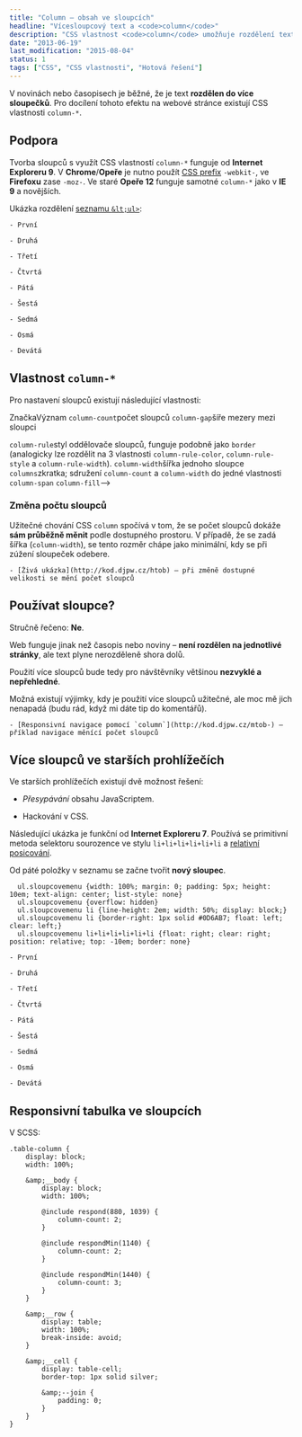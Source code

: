 ```yaml
---
title: "Column – obsah ve sloupcích"
headline: "Vícesloupcový text a <code>column</code>"
description: "CSS vlastnost <code>column</code> umožňuje rozdělení textu do více sloupců."
date: "2013-06-19"
last_modification: "2015-08-04"
status: 1
tags: ["CSS", "CSS vlastnosti", "Hotová řešení"]
---
```


V novinách nebo časopisech je běžné, že je text **rozdělen do více sloupečků**. Pro docílení tohoto efektu na webové stránce existují CSS vlastnosti `column-*`.

## Podpora

Tvorba sloupců s využít CSS vlastností `column-*` funguje od **Internet Exploreru 9**. V **Chrome**/**Opeře** je nutno použít [CSS prefix](/css-prefixy) `-webkit-`, ve **Firefoxu** zase `-moz-`. Ve staré **Opeře 12** funguje samotné `column-*` jako v **IE 9** a novějších.

Ukázka rozdělení [seznamu `&lt;ul>`](/seznamy):

    - První

    - Druhá

    - Třetí

    - Čtvrtá

    - Pátá

    - Šestá

    - Sedmá

    - Osmá

    - Devátá

## Vlastnost `column-*`

Pro nastavení sloupců existují následující vlastnosti:

  ZnačkaVýznam
  `column-count`počet sloupců
`column-gap`šíře mezery mezi sloupci 

`column-rule`styl oddělovače sloupců, funguje podobně jako `border` (analogicky lze rozdělit na 3 vlastnosti `column-rule-color`, `column-rule-style` a `column-rule-width`).
`column-width`šířka jednoho sloupce
  `columns`zkratka; sdružení `column-count` a `column-width` do jedné vlastnosti
`column-span`
`column-fill`-->

### Změna počtu sloupců

Užitečné chování CSS `column` spočívá v tom, že se počet sloupců dokáže **sám průběžně měnit** podle dostupného prostoru. V případě, že se zadá šířka (`column-width`), se tento rozměr chápe jako minimální, kdy se při zúžení sloupeček odebere.

    - [Živá ukázka](http://kod.djpw.cz/htob) – při změně dostupné velikosti se mění počet sloupců

## Používat sloupce?

Stručně řečeno: **Ne**.

Web funguje jinak než časopis nebo noviny – **není rozdělen na jednotlivé stránky**, ale text plyne nerozděleně shora dolů.

Použití více sloupců bude tedy pro návštěvníky většinou **nezvyklé a nepřehledné**.

Možná existují výjimky, kdy je použití více sloupců užitečné, ale moc mě jich nenapadá (budu rád, když mi dáte tip do komentářů).

    - [Responsivní navigace pomocí `column`](http://kod.djpw.cz/mtob-) – příklad navigace měnící počet sloupců

## Více sloupců ve starších prohlížečích

Ve starších prohlížečích existují dvě možnost řešení:

  - *Přesypávání* obsahu JavaScriptem.

  - Hackování v CSS.

Následující ukázka je funkční od **Internet Exploreru 7**. Používá se primitivní metoda selektoru sourozence ve stylu `li+li+li+li+li+li` a [relativní posicování](/position#relative).
  
Od páté položky v seznamu se začne tvořit **nový sloupec**.

      ul.sloupcovemenu {width: 100%; margin: 0; padding: 5px; height: 10em; text-align: center; list-style: none}
      ul.sloupcovemenu {overflow: hidden}
      ul.sloupcovemenu li {line-height: 2em; width: 50%; display: block;}
      ul.sloupcovemenu li {border-right: 1px solid #0D6AB7; float: left; clear: left;}
      ul.sloupcovemenu li+li+li+li+li+li {float: right; clear: right; position: relative; top: -10em; border: none}

    - První

    - Druhá

    - Třetí

    - Čtvrtá

    - Pátá

    - Šestá

    - Sedmá

    - Osmá

    - Devátá

## Responsivní tabulka ve sloupcích

V SCSS:

```
.table-column {
    display: block;
    width: 100%;

    &amp;__body {
        display: block;
        width: 100%;

        @include respond(880, 1039) {
            column-count: 2;
        }

        @include respondMin(1140) {
            column-count: 2;
        }

        @include respondMin(1440) {
            column-count: 3;
        }
    }

    &amp;__row {
        display: table;
        width: 100%;
        break-inside: avoid;
    }

    &amp;__cell {
        display: table-cell;
        border-top: 1px solid silver;

        &amp;--join {
            padding: 0;
        }
    }
}
```